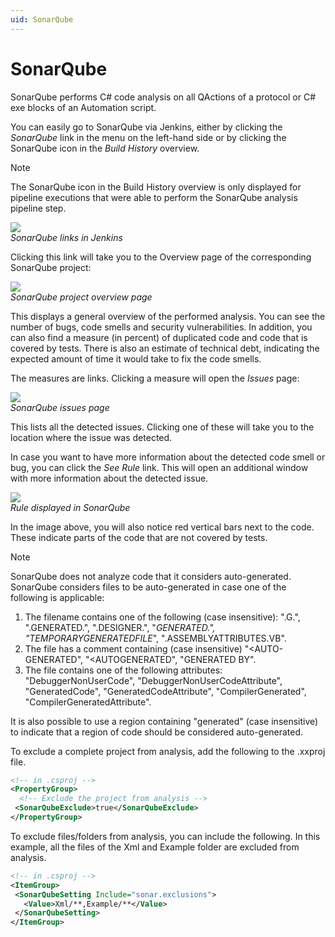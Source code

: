 ```yaml
---
uid: SonarQube
---
```


# SonarQube

SonarQube performs C# code analysis on all QActions of a protocol or C# exe blocks of an Automation script.

You can easily go to SonarQube via Jenkins, either by clicking the *SonarQube* link in the menu on the left-hand side or by clicking the SonarQube icon in the *Build History* overview.

> [!NOTE]
> The SonarQube icon in the Build History overview is only displayed for pipeline executions that were able to perform the SonarQube analysis pipeline step.

![](~/develop/images/JenkinsSonarQube.png)<br>
*SonarQube links in Jenkins*

Clicking this link will take you to the Overview page of the corresponding SonarQube project:

![](~/develop/images/SonarQubeProjectOverview.png)<br>
*SonarQube project overview page*

This displays a general overview of the performed analysis. You can see the number of bugs, code smells and security vulnerabilities. In addition, you can also find a measure (in percent) of duplicated code and code that is covered by tests. There is also an estimate of technical debt, indicating the expected amount of time it would take to fix the code smells.

The measures are links. Clicking a measure will open the *Issues* page:

![](~/develop/images/SonarQubeIssues.png)<br>
*SonarQube issues page*

This lists all the detected issues. Clicking one of these will take you to the location where the issue was detected.

In case you want to have more information about the detected code smell or bug, you can click the *See Rule* link. This will open an additional window with more information about the detected issue.

![](~/develop/images/SonarQubeRule.png)<br>
*Rule displayed in SonarQube*

In the image above, you will also notice red vertical bars next to the code. These indicate parts of the code that are not covered by tests.

> [!NOTE]
> SonarQube does not analyze code that it considers auto-generated. SonarQube considers files to be auto-generated in case one of the following is applicable:
>
> 1. The filename contains one of the following (case insensitive): ".G.", ".GENERATED.", ".DESIGNER.", "_GENERATED.", "TEMPORARYGENERATEDFILE_", ".ASSEMBLYATTRIBUTES.VB".
> 1. The file has a comment containing (case insensitive) "\<AUTO-GENERATED", "\<AUTOGENERATED", "GENERATED BY".
> 1. The file contains one of the following attributes: "DebuggerNonUserCode", "DebuggerNonUserCodeAttribute", "GeneratedCode", "GeneratedCodeAttribute", "CompilerGenerated", "CompilerGeneratedAttribute".
>
> It is also possible to use a region containing "generated" (case insensitive) to indicate that a region of code should be considered auto-generated.
>
> To exclude a complete project from analysis, add the following to the .xxproj file.
>
>```xml
> <!-- in .csproj -->
> <PropertyGroup>
>   <!-- Exclude the project from analysis -->
>  <SonarQubeExclude>true</SonarQubeExclude>
> </PropertyGroup>
>```
>
> To exclude files/folders from analysis, you can include the following. In this example, all the files of the Xml and Example folder are excluded from analysis.
>
>```xml
> <!-- in .csproj -->
><ItemGroup>
>  <SonarQubeSetting Include="sonar.exclusions">
>    <Value>Xml/**,Example/**</Value>
>  </SonarQubeSetting>
></ItemGroup>
>```
